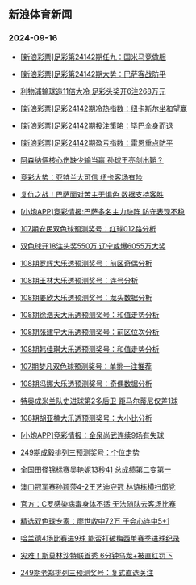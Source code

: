 ## 新浪体育新闻 
### 2024-09-16

+ [[新浪彩票]足彩第24142期任九：国米马竞做胆](https://sports.sina.com.cn/l/2024-09-15/doc-incpevzs4141986.shtml)

+ [[新浪彩票]足彩第24142期大势：巴萨客战防平](https://sports.sina.com.cn/l/2024-09-15/doc-incpevzw4690936.shtml)

+ [利物浦输球造11倍大冷 足彩头奖开6注268万元](https://sports.sina.com.cn/l/2024-09-15/doc-incpevzs4139911.shtml)

+ [[新浪彩票]足彩24142期冷热指数：纽卡斯尔坐和望赢](https://sports.sina.com.cn/l/2024-09-15/doc-incpevzu0919881.shtml)

+ [[新浪彩票]足彩24142期投注策略：毕巴全身而退](https://sports.sina.com.cn/l/2024-09-15/doc-incpevzu0921055.shtml)

+ [[新浪彩票]足彩24142期盈亏指数：雷恩重点防平](https://sports.sina.com.cn/l/2024-09-15/doc-incpevzw4693207.shtml)

+ [阿森纳俩核心伤缺少输当赢 孙球王亮剑出鞘？](https://sports.sina.com.cn/l/2024-09-15/doc-incpertw1043867.shtml)

+ [竞彩大势：亚特兰大可信 纽卡客场有险](https://sports.sina.com.cn/l/2024-09-15/doc-incpevzw4695281.shtml)

+ [复仇之战！巴萨面对苦主无惧色 数据支持客胜](https://sports.sina.com.cn/l/2024-09-15/doc-incpertu4266036.shtml)

+ [[小炮APP]竞彩情报:巴萨多名主力缺阵 防守表现不稳](https://sports.sina.com.cn/l/2024-09-15/doc-incpatau1803873.shtml)

+ [107期安民双色球预测奖号：红球012路分析](https://sports.sina.com.cn/l/2024-09-15/doc-incpatas4993774.shtml)

+ [双色球开18注头奖550万 辽宁或爆6055万大奖](https://sports.sina.com.cn/l/2024-09-15/doc-incphcve0372517.shtml)

+ [108期罗辉大乐透预测奖号：前区奇偶分析](https://sports.sina.com.cn/l/2024-09-15/doc-incpfhrq0759398.shtml)

+ [108期王林大乐透预测奖号：连号分析](https://sports.sina.com.cn/l/2024-09-15/doc-incpfhrq0759499.shtml)

+ [108期姜欣大乐透预测奖号：龙头数据分析](https://sports.sina.com.cn/l/2024-09-15/doc-incpfhrq0759544.shtml)

+ [108期徐浩天大乐透预测奖号：和值走势分析](https://sports.sina.com.cn/l/2024-09-15/doc-incpfhrn3982903.shtml)

+ [108期张建宁大乐透预测奖号：前区位次分析](https://sports.sina.com.cn/l/2024-09-15/doc-incpfhrq7845588.shtml)

+ [108期韩佳琪大乐透预测奖号：和值走势分析](https://sports.sina.com.cn/l/2024-09-15/doc-incpfhrn3982568.shtml)

+ [107期梦凡双色球预测奖号：单挑一注推荐](https://sports.sina.com.cn/l/2024-09-15/doc-incpatau8511608.shtml)

+ [108期冯娜大乐透预测奖号：奇偶数据分析](https://sports.sina.com.cn/l/2024-09-15/doc-incpfhrq0760195.shtml)

+ [特奥成米兰队史进球第2多后卫 距马尔蒂尼仅差1球](https://sports.sina.com.cn/g/seriea/2024-09-15/doc-incpfxpe3713176.shtml)

+ [108期胡亚楠大乐透预测奖号：大小比分析](https://sports.sina.com.cn/l/2024-09-15/doc-incpfhrn3982154.shtml)

+ [[小炮APP]竞彩情报：金泉尚武连续9场有失球](https://sports.sina.com.cn/l/2024-09-15/doc-incpatau1798254.shtml)

+ [249期成毅排列三预测奖号：个位走势](https://sports.sina.com.cn/l/2024-09-15/doc-incpfhrn3985792.shtml)

+ [全国田径锦标赛吴艳妮13秒41 总成绩第二变第一](https://sports.sina.com.cn/others/athletics/2024-09-15/doc-incphcvh4278554.shtml)

+ [澳门冠军赛孙颖莎4-2王艺迪夺冠 林诗栋横扫邱党](https://sports.sina.com.cn/others/pingpang/2024-09-15/doc-incpfxph0490854.shtml)

+ [官方：C罗感染病毒身体不适 无法随队去客场比赛](https://sports.sina.com.cn/global/others/2024-09-15/doc-incpfxph0483900.shtml)

+ [精选双色球专家：廖世收中72万 于会心连中5+1](https://sports.sina.com.cn/l/2024-09-15/doc-incpfais0838633.shtml)

+ [哈兰德4场比赛进9球 能否打破梅西单赛季进球纪录](https://sports.sina.com.cn/g/pl/2024-09-15/doc-incpfxph0487255.shtml)

+ [灾难！斯莫林沙特联首秀 6分钟乌龙+被直红罚下](https://sports.sina.com.cn/g/2024-09-15/doc-incphcve7566545.shtml)

+ [249期老郑排列三预测奖号：复式直选关注](https://sports.sina.com.cn/l/2024-09-15/doc-incpfhrq7850343.shtml)

